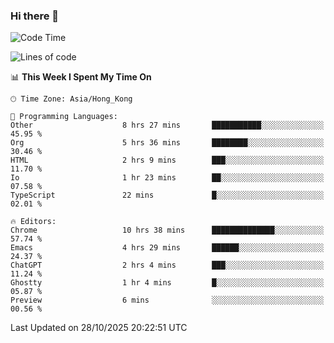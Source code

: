### Hi there 👋

<!--
**nicehiro/nicehiro** is a ✨ _special_ ✨ repository because its `README.md` (this file) appears on your GitHub profile.

Here are some ideas to get you started:

- 🔭 I’m currently working on ...
- 🌱 I’m currently learning ...
- 👯 I’m looking to collaborate on ...
- 🤔 I’m looking for help with ...
- 💬 Ask me about ...
- 📫 How to reach me: ...
- 😄 Pronouns: ...
- ⚡ Fun fact: ...
-->

<!--START_SECTION:waka-->
![Code Time](http://img.shields.io/badge/Code%20Time-1%2C186%20hrs%2049%20mins-blue)

![Lines of code](https://img.shields.io/badge/From%20Hello%20World%20I%27ve%20Written-1.9%20million%20lines%20of%20code-blue)

📊 **This Week I Spent My Time On** 

```text
🕑︎ Time Zone: Asia/Hong_Kong

💬 Programming Languages: 
Other                    8 hrs 27 mins       ███████████░░░░░░░░░░░░░░   45.95 % 
Org                      5 hrs 36 mins       ████████░░░░░░░░░░░░░░░░░   30.46 % 
HTML                     2 hrs 9 mins        ███░░░░░░░░░░░░░░░░░░░░░░   11.70 % 
Io                       1 hr 23 mins        ██░░░░░░░░░░░░░░░░░░░░░░░   07.58 % 
TypeScript               22 mins             █░░░░░░░░░░░░░░░░░░░░░░░░   02.01 % 

🔥 Editors: 
Chrome                   10 hrs 38 mins      ██████████████░░░░░░░░░░░   57.74 % 
Emacs                    4 hrs 29 mins       ██████░░░░░░░░░░░░░░░░░░░   24.37 % 
ChatGPT                  2 hrs 4 mins        ███░░░░░░░░░░░░░░░░░░░░░░   11.24 % 
Ghostty                  1 hr 4 mins         █░░░░░░░░░░░░░░░░░░░░░░░░   05.87 % 
Preview                  6 mins              ░░░░░░░░░░░░░░░░░░░░░░░░░   00.56 % 
```


 Last Updated on 28/10/2025 20:22:51 UTC
<!--END_SECTION:waka-->
